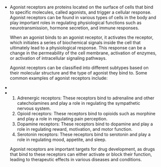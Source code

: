 - Agonist receptors are proteins located on the surface of cells that bind to specific molecules, called agonists, and trigger a cellular response. Agonist receptors can be found in various types of cells in the body and play important roles in regulating physiological functions such as neurotransmission, hormone secretion, and immune responses.
  
  When an agonist binds to an agonist receptor, it activates the receptor, which initiates a series of biochemical signals inside the cell that ultimately lead to a physiological response. This response can be a change in the permeability of the cell membrane, activation of enzymes, or activation of intracellular signaling pathways.
  
  Agonist receptors can be classified into different subtypes based on their molecular structure and the type of agonist they bind to. Some common examples of agonist receptors include:
-
- 1. Adrenergic receptors: These receptors bind to adrenaline and other catecholamines and play a role in regulating the sympathetic nervous system.
  2. Opioid receptors: These receptors bind to opioids such as morphine and play a role in regulating pain perception.
  3. Dopamine receptors: These receptors bind to dopamine and play a role in regulating reward, motivation, and motor function.
  4. Serotonin receptors: These receptors bind to serotonin and play a role in regulating mood, appetite, and sleep.
  
  Agonist receptors are important targets for drug development, as drugs that bind to these receptors can either activate or block their function, leading to therapeutic effects in various diseases and conditions.